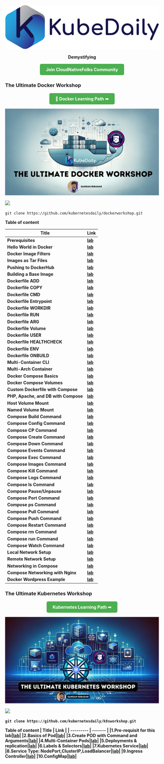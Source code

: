 


 <img src="static/img/logos/KubeDaily-4.png">


<p> <center> <strong> Demystifying </strong> </center> </p>
<div style="text-align: center;">
<center> <strong> <a href="https://discord.gg/vs7GfMzJQq" style="background-color: #4CAF50; color: white; padding: 10px 20px; text-align: center; text-decoration: none; display: inline-block; border-radius: 5px;">Join CloudNativeFolks Community</a> </strong></center>
</div>

### The Ultimate Docker Workshop 
<div style="text-align: center;">
<center> <strong> <a href="https://kubedaily.com/docker/overview/" style="background-color: #4CAF50; color: white; padding: 10px 20px; text-align: center; text-decoration: none; display: inline-block; border-radius: 5px;"> 🐳 Docker Learning Path ➡ </a> </strong></center>
</div>

![](/images/docker-workshop-banner.png)


<a href="https://github.com/kubernetesdaily/dockerworkshop"><img src="https://github-link-card.s3.ap-northeast-1.amazonaws.com/kubernetesdaily/dockerworkshop.png" width="460px"></a>

```
git clone https://github.com/kubernetesdaily/dockerworkshop.git
```

<strong>
Table of content 

| Title | Link |
| --------- | ------- |
| Prerequisites |[lab](https://kubedaily.com/docker/docker-prerequisites/)| 
| Hello World in Docker |[lab](https://kubedaily.com/docker/hello-world-in-docker/)| 
|Docker Image Filters |[lab](https://kubedaily.com/docker/docker-image-filtering/)| 
|Images as Tar Files|[lab](https://kubedaily.com/docker/images-as-tar-files/)| 
|Pushing to DockerHub|[lab](https://kubedaily.com/docker/pushing-to-dockerhub/)| 
|Building a Base Image|[lab](https://kubedaily.com/docker/building-a-base-image/)| 
|Dockerfile ADD|[lab](https://kubedaily.com/docker/dockerfile-add/)| 
|Dockerfile COPY|[lab](https://kubedaily.com/docker/dockerfile-copy/)| 
|Dockerfile CMD|[lab](https://kubedaily.com/docker/dockerfile-cmd/)| 
|Dockerfile Entrypoint|[lab](https://kubedaily.com/docker/dockerfile-entrypoint/)| 
|Dockerfile WORKDIR|[lab](https://kubedaily.com/docker/dockerfile-workdir/)| 
|Dockerfile RUN|[lab](https://kubedaily.com/docker/dockerfile-run/)| 
|Dockerfile ARG|[lab](https://kubedaily.com/docker/dockerfile-arg/)| 
|Dockerfile Volume|[lab](https://kubedaily.com/docker/dockerfile-volume/)| 
|Dockerfile USER|[lab](https://kubedaily.com/docker/dockerfile-user/)| 
|Dockerfile HEALTHCHECK|[lab](https://kubedaily.com/docker/dockerfile-healthcheck/)| 
|Dockerfile ENV|[lab](https://kubedaily.com/docker/dockerfile-env/)| 
|Dockerfile ONBUILD|[lab](https://kubedaily.com/docker/dockerfile-onbuild/)| 
|Multi-Container CLI|[lab](https://kubedaily.com/docker/multi-container-cli/)| 
|Multi-Arch Container|[lab](https://kubedaily.com/docker/multi-arch-container/)| 
|Docker Compose Basics|[lab](https://kubedaily.com/docker/docker-compose-basics/)| 
|Docker Compose Volumes|[lab](https://kubedaily.com/docker/compose-volume-mount/)| 
|Custom Dockerfile with Compose|[lab](https://kubedaily.com/docker/custom-dockerfile-with-compose/)| 
|PHP, Apache, and DB with Compose|[lab](https://kubedaily.com/docker/php-apache-and-db-with-compose/)| 
|Host Volume Mount|[lab](https://kubedaily.com/docker/host-volume-mount/)| 
|Named Volume Mount|[lab](https://kubedaily.com/docker/named-volume-mount/)| 
|Compose Build Command|[lab](https://kubedaily.com/docker/compose-build-command/)| 
|Compose Config Command|[lab](https://kubedaily.com/docker/compose-config-command/)| 
|Compose CP Command|[lab](https://kubedaily.com/docker/compose-cp-command/)| 
|Compose Create Command|[lab](https://kubedaily.com/docker/compose-create-command/)| 
|Compose Down Command|[lab](https://kubedaily.com/docker/compose-down-command/)| 
|Compose Events Command|[lab](https://kubedaily.com/docker/compose-down-command/)| 
|Compose Exec Command|[lab](https://kubedaily.com/docker/compose-exec-command/)| 
|Compose Images Command|[lab](https://kubedaily.com/docker/compose-images-command/)| 
|Compose Kill Command|[lab](https://kubedaily.com/docker/compose-kill-command/)| 
|Compose Logs Command|[lab](https://kubedaily.com/docker/compose-logs-command/) | 
|Compose ls Command|[lab](https://kubedaily.com/docker/compose-ls-command/)| 
|Compose Pause/Unpause|[lab](https://kubedaily.com/docker/compose-pause-unpause-command/)| 
|Compose Port Command|[lab](https://kubedaily.com/docker/compose-port-command/)| 
|Compose ps Command|[lab](https://kubedaily.com/docker/compose-ps-command/)| 
|Compose Pull Command|[lab](https://kubedaily.com/docker/compose-pull-command/)| 
|Compose Push Command|[lab](https://kubedaily.com/docker/compose-push-command/)| 
|Compose Restart Command|[lab](https://kubedaily.com/docker/compose-restart-command/)| 
|Compose rm Command|[lab](https://kubedaily.com/docker/compose-rm-command/)| 
|Compose run Command|[lab](https://kubedaily.com/docker/compose-run-command/)|
|Compose Watch Command|[lab](https://kubedaily.com/docker/compose-watch-command/)| 
|Local Network Setup|[lab](https://kubedaily.com/docker/local-network-setup/)| 
|Remote Network Setup|[lab](https://kubedaily.com/docker/remote-network-setup/)| 
|Networking in Compose|[lab](https://kubedaily.com/docker/newtorking-in-docker-compose/)| 
|Compose Networking with Nginx|[lab](https://kubedaily.com/docker/compose-networking-with-nginx/)| 
|Docker Wordpress Example|[lab](https://kubedaily.com/docker/docker-wordpress-example/)| 




### The Ultimate Kubernetes Workshop 

<div style="text-align: center;">
<center> <strong> <a href="https://kubedaily.com/k8s/overview/" style="background-color: #4CAF50; color: white; padding: 10px 20px; text-align: center; text-decoration: none; display: inline-block; border-radius: 5px;"> Kubernetes Learning Path ➡ </a> </strong></center>
</div>

![](images/k8s-workshop.png)

<a href="https://github.com/kubernetesdaily/k8sworkshop"><img src="https://github-link-card.s3.ap-northeast-1.amazonaws.com/kubernetesdaily/k8sworkshop.png" width="460px"></a>


```
git clone https://github.com/kubernetesdaily/k8sworkshop.git
```



Table of content 
| Title | Link |
| --------- | ------- |
|1.Pre-requisit for this lab|[lab](https://kubedaily.com/k8s/pre-requisit-for-this-lab/)| 
|2.Basics of Pod|[lab](https://kubedaily.com/k8s/basics-of-pod/)| 
|3.Create POD with Command and Arguments|[lab](https://kubedaily.com/k8s/create-pod-with-command-and-arguments/)| 
|4.Multi-Container Pods|[lab](https://kubedaily.com/k8s/multi-container-pods/)| 
|5.Deployments & replication|[lab](https://kubedaily.com/k8s/deployments-and-replication/)| 
|6.Labels & Selectors|[lab](https://kubedaily.com/k8s/labels-and-selectors/)| 
|7.Kubernetes Service|[lab](https://kubedaily.com/k8s/kubernetes-service/)| 
|8.Service Type: NodePort,ClusterIP,LoadBalancer|[lab](https://kubedaily.com/k8s/service-type-nodeportclusteriploadbalancer/)| 
|9.Ingress Controller|[lab](https://kubedaily.com/k8s/ingress-controller/)| 
|10.ConfigMap|[lab](https://kubedaily.com/k8s/configmap/)| 



</strong>
